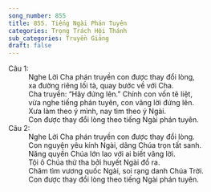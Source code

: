 ```yaml
---
song_number: 855
title: 855. Tiếng Ngài Phán Tuyên
categories: Trọng Trách Hội Thánh
sub_categories: Truyền Giảng
draft: false
---
```

<dl><dt>Câu 1:</dt><dd data-verse="1">Nghe Lời Cha phán truyền con được thay đổi lòng, <br/>xa đường riêng lối tà, quay bước về với Cha. <br/>Cha truyền: “Hãy đứng lên.” Chính con vốn tê liệt, <br/>vừa nghe tiếng phán tuyên, con vâng lời đứng lên. <br/>Xưa làm theo ý mình, nay tìm theo ý Ngài. <br/>Con được thay đổi lòng theo tiếng Ngài phán tuyên. </dd><dt>Câu 2:</dt><dd data-verse="2">Nghe Lời Cha phán truyền con được thay đổi lòng. <br/>Con nguyện yêu kính Ngài, dâng Chúa trọn tất sanh. <br/>Năng quyền Chúa lớn lao với ai biết vâng lời. <br/>Tội ô Chúa thứ tha bởi huyết Ngài đổ ra. <br/>Chăm tìm vương quốc Ngài, soi rạng danh Chúa Trời. <br/>Con được thay đổi lòng theo tiếng Ngài phán tuyên. </dd></dl>